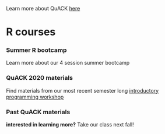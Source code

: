 



Learn more about QuACK [here](https://wvoorhies.github.io/sample_webpage/about/about)

# R courses

### Summer R bootcamp
Learn more about our 4 session summer bootcamp
### QuACK 2020 materials
Find materials from our most recent semester long [introductory programming workshop](https://wvoorhies.github.io/sample_webpage/QuACK_2020)

### Past QuACK materials

**interested in learning more?** Take our class next fall!
